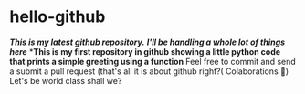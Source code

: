 # hello-github

***This is my latest github repository.***
***I'll be handling a whole lot of things here***
***This is my first repository in github showing a little python code that prints a simple greeting using a function**
Feel free to commit and send a submit a pull request (that's all it is about github right?( Colaborations  🤗)
Let's be world class shall we?
